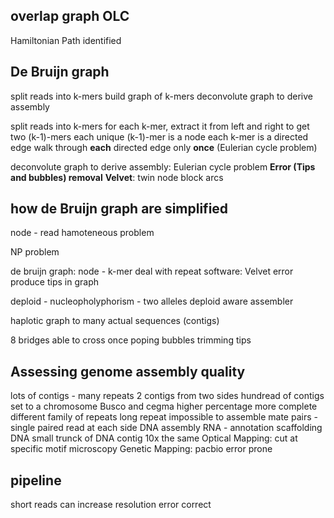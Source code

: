 ## overlap graph OLC
Hamiltonian Path identified
## **De Bruijn graph** 
split reads into k-mers
build graph of k-mers
deconvolute graph to derive assembly

split reads into k-mers
for each k-mer, extract it from left and right to get two (k-1)-mers
each unique (k-1)-mer is a node
each k-mer is a directed edge 
walk through **each** directed edge only **once** (Eulerian cycle problem)

deconvolute graph to derive assembly: Eulerian cycle problem
**Error (Tips and bubbles) removal**
**Velvet**: twin node block arcs 

> 
## how de Bruijn graph are simplified


node - read
hamoteneous problem

NP problem 

de bruijn graph:
node - k-mer
deal with repeat
software: Velvet
error produce tips in graph

deploid - nucleopholyphorism - two alleles
deploid aware assembler

haplotic
graph to many actual sequences (contigs)

8 bridges able to cross once
poping bubbles trimming tips

## Assessing genome assembly quality
lots of contigs - many repeats
2 contigs from two sides 
hundread of contigs set to a chromosome
Busco and cegma higher percentage more complete
 different family of repeats 
 long repeat impossible to assemble
 mate pairs - single paired read at each side
 DNA assembly
 RNA - annotation
 scaffolding DNA
 small trunck of DNA 
 contig
 10x the same
 Optical Mapping: cut at specific motif microscopy
 Genetic Mapping:
 pacbio error prone

## pipeline

 short reads can increase resolution 
 error correct 

<!--stackedit_data:
eyJoaXN0b3J5IjpbLTU3NTk0MzQ4NywtMTI0NTk4MTkxMSwtNT
c4NDI2NzExLDUzNjg1MTkwNSw0Mzg3MzEyMDksMTQ0MzAwMzk0
MywtMTQxMDIyNDgzLC0yMDQ2MDk0OTgxLC05NDA5NjY0MzYsLT
E5Njc5MTEzNzgsMjA5NjQxNzQyMiwyMDAwMTE4MjgzLDEyNDM1
NzM0OTddfQ==
-->